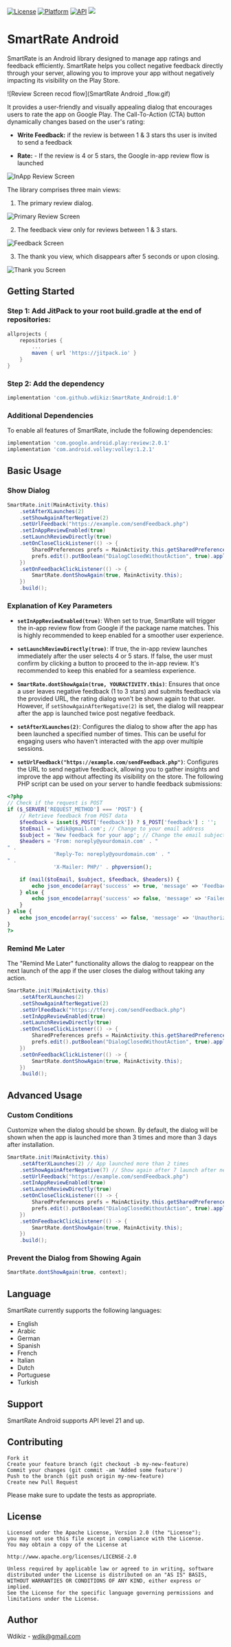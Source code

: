 [![License](https://img.shields.io/badge/License-Apache%202.0-blue.svg)](https://opensource.org/licenses/Apache-2.0)
[![Platform](https://img.shields.io/badge/platform-android-green.svg)](http://developer.android.com/index.html)
[![API](https://img.shields.io/badge/API-14%2B-brightgreen.svg?style=flat)](https://android-arsenal.com/api?level=21)
[![](https://jitpack.io/v/wdikiz/SmartRate_Android.svg)](https://jitpack.io/#wdikiz/SmartRate_Android)

# SmartRate Android

SmartRate is an Android library designed to manage app ratings and feedback efficiently. SmartRate helps you collect negative feedback directly through your server, allowing you to improve your app without negatively impacting its visibility on the Play Store.

![Review Screen recod flow](SmartRate Android _flow.gif)

It provides a user-friendly and visually appealing dialog that encourages users to rate the app on Google Play. The Call-To-Action (CTA) button dynamically changes based on the user's rating:

- **Write Feedback:** if the review is between 1 & 3 stars ths user is invited to send a feedback 

- **Rate:** - If the review is 4 or 5 stars, the Google in-app review flow is launched

![InApp Review Screen](playstorereview.png)

The library comprises three main views:

1. The primary review dialog.

![Primary Review Screen](photo_3_2024-07-24_15-20-11.jpg)

2. The feedback view only for reviews between 1 & 3 stars.

![Feedback Screen](photo_2_2024-07-24_15-20-11.jpg)

3. The thank you view, which disappears after 5 seconds or upon closing.

![Thank you Screen](photo_1_2024-07-24_15-20-11.jpg)

## Getting Started

### Step 1: Add JitPack to your root build.gradle at the end of repositories:

```gradle
allprojects {
    repositories {
        ...
        maven { url 'https://jitpack.io' }
    }
}
```

### Step 2: Add the dependency

```gradle
implementation 'com.github.wdikiz:SmartRate_Android:1.0'
```

### Additional Dependencies

To enable all features of SmartRate, include the following dependencies:

```gradle
implementation 'com.google.android.play:review:2.0.1'
implementation 'com.android.volley:volley:1.2.1'
```

## Basic Usage

### Show Dialog

```java
SmartRate.init(MainActivity.this)
    .setAfterXLaunches(2)
    .setShowAgainAfterNegative(2)
    .setUrlFeedback("https://example.com/sendFeedback.php")
    .setInAppReviewEnabled(true)
    .setLaunchReviewDirectly(true)
    .setOnCloseClickListener(() -> {
        SharedPreferences prefs = MainActivity.this.getSharedPreferences("MyPrefs", Context.MODE_PRIVATE);
        prefs.edit().putBoolean("DialogClosedWithoutAction", true).apply();
    })
    .setOnFeedbackClickListener(() -> {
        SmartRate.dontShowAgain(true, MainActivity.this);
    })
    .build();
```

### Explanation of Key Parameters

- **`setInAppReviewEnabled(true)`**: When set to true, SmartRate will trigger the in-app review flow from Google if the package name matches. This is highly recommended to keep enabled for a smoother user experience.

- **`setLaunchReviewDirectly(true)`**: If true, the in-app review launches immediately after the user selects 4 or 5 stars. If false, the user must confirm by clicking a button to proceed to the in-app review. It's recommended to keep this enabled for a seamless experience.

- **`SmartRate.dontShowAgain(true, YOURACTIVITY.this)`**: Ensures that once a user leaves negative feedback (1 to 3 stars) and submits feedback via the provided URL, the rating dialog won't be shown again to that user. However, if `setShowAgainAfterNegative(2)` is set, the dialog will reappear after the app is launched twice post negative feedback.

- **`setAfterXLaunches(2)`**: Configures the dialog to show after the app has been launched a specified number of times. This can be useful for engaging users who haven't interacted with the app over multiple sessions.

- **`setUrlFeedback("https://example.com/sendFeedback.php")`**: Configures the URL to send negative feedback, allowing you to gather insights and improve the app without affecting its visibility on the store. The following PHP script can be used on your server to handle feedback submissions:

```php
<?php
// Check if the request is POST
if ($_SERVER['REQUEST_METHOD'] === 'POST') {
    // Retrieve feedback from POST data
    $feedback = isset($_POST['feedback']) ? $_POST['feedback'] : '';
    $toEmail = 'wdik@gmail.com'; // Change to your email address
    $subject = 'New feedback for your app'; // Change the email subject
    $headers = 'From: noreply@yourdomain.com' . "
" .
               'Reply-To: noreply@yourdomain.com' . "
" .
               'X-Mailer: PHP/' . phpversion();

    if (mail($toEmail, $subject, $feedback, $headers)) {
        echo json_encode(array('success' => true, 'message' => 'Feedback sent successfully.'));
    } else {
        echo json_encode(array('success' => false, 'message' => 'Failed to send feedback.'));
    }
} else {
    echo json_encode(array('success' => false, 'message' => 'Unauthorized method.'));
}
?>
```

### Remind Me Later

The "Remind Me Later" functionality allows the dialog to reappear on the next launch of the app if the user closes the dialog without taking any action.

```java
SmartRate.init(MainActivity.this)
    .setAfterXLaunches(2)
    .setShowAgainAfterNegative(2)
    .setUrlFeedback("https://tferej.com/sendFeedback.php")
    .setInAppReviewEnabled(true)
    .setLaunchReviewDirectly(true)
    .setOnCloseClickListener(() -> {
        SharedPreferences prefs = MainActivity.this.getSharedPreferences("MyPrefs", Context.MODE_PRIVATE);
        prefs.edit().putBoolean("DialogClosedWithoutAction", true).apply();
    })
    .setOnFeedbackClickListener(() -> {
        SmartRate.dontShowAgain(true, MainActivity.this);
    })
    .build();
```

## Advanced Usage

### Custom Conditions

Customize when the dialog should be shown. By default, the dialog will be shown when the app is launched more than 3 times and more than 3 days after installation.

```java
SmartRate.init(MainActivity.this)
    .setAfterXLaunches(2) // App launched more than 2 times
    .setShowAgainAfterNegative(7) // Show again after 7 launch after negative feedback
    .setUrlFeedback("https://example.com/sendFeedback.php")
    .setInAppReviewEnabled(true)
    .setLaunchReviewDirectly(true)
    .setOnCloseClickListener(() -> {
        SharedPreferences prefs = MainActivity.this.getSharedPreferences("MyPrefs", Context.MODE_PRIVATE);
        prefs.edit().putBoolean("DialogClosedWithoutAction", true).apply();
    })
    .setOnFeedbackClickListener(() -> {
        SmartRate.dontShowAgain(true, MainActivity.this);
    })
    .build();
```

### Prevent the Dialog from Showing Again

```java
SmartRate.dontShowAgain(true, context);
```

## Language

SmartRate currently supports the following languages:

- English
- Arabic
- German
- Spanish
- French
- Italian
- Dutch
- Portuguese
- Turkish

## Support

SmartRate Android supports API level 21 and up.

## Contributing

    Fork it
    Create your feature branch (git checkout -b my-new-feature)
    Commit your changes (git commit -am 'Added some feature')
    Push to the branch (git push origin my-new-feature)
    Create new Pull Request

Please make sure to update the tests as appropriate.

## License

```
Licensed under the Apache License, Version 2.0 (the "License");
you may not use this file except in compliance with the License.
You may obtain a copy of the License at

http://www.apache.org/licenses/LICENSE-2.0

Unless required by applicable law or agreed to in writing, software
distributed under the License is distributed on an "AS IS" BASIS, 
WITHOUT WARRANTIES OR CONDITIONS OF ANY KIND, either express or implied.
See the License for the specific language governing permissions and
limitations under the License.
```

## Author

Wdikiz - wdik@gmail.com
